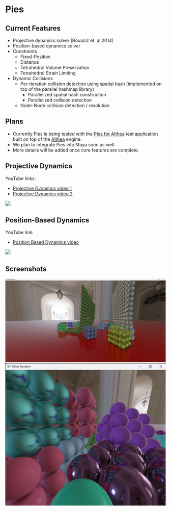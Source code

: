 # Pies

## Current Features
- Projective dynamics solver [Bouaziz et. al 2014]
- Position-based dynamics solver
- Constraints
  - Fixed-Position
  - Distance
  - Tetrahedral Volume Preservation
  - Tetrahedral Strain Limiting
- Dynamic Collisions
  - Per-iteration collision detection using spatial hash (implemented on top of the parallel hashmap library)
    - Parallelized spatial hash construction
    - Parallelized collision detection
  - Node-Node collision detection / resolution

## Plans
- Currently Pies is being tested with the [Pies for Althea](https://github.com/nithinp7/PiesForAlthea) test application built on top of the [Althea](https://github.com/nithinp7/Althea) engine.
- We plan to integrate Pies into Maya soon as well.
- More details will be added once core features are complete.

## Projective Dynamics
YouTube links:
- [Projective Dynamics video 1](https://youtu.be/3i7e_A1Btxo)
- [Projective Dynamics video 2](https://youtu.be/SwnAaLc8OYM)
<img src="https://github.com/nithinp7/Pies/blob/main/Media/PD.gif" width=800>

## Position-Based Dynamics
YouTube link:
- [Position Based Dynamics video](https://youtu.be/IaQ6OIHqq7Y)
<img src="https://github.com/nithinp7/Pies/blob/main/Media/PBDCollisions.gif" width=800>

## Screenshots
<img src="https://github.com/nithinp7/Pies/blob/main/Media/PBDScene.png" width=600>
<img src="https://github.com/nithinp7/Pies/blob/main/Media/Reflections.png" width=600>

